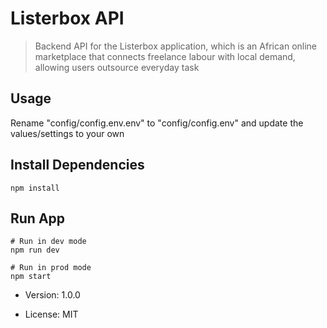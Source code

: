 # Listerbox API

> Backend API for the Listerbox application, which is an African online marketplace that connects freelance labour with local demand, allowing users outsource everyday task

## Usage

Rename "config/config.env.env" to "config/config.env" and update the values/settings to your own

## Install Dependencies

```
npm install
```

## Run App

```
# Run in dev mode
npm run dev

# Run in prod mode
npm start
```

- Version: 1.0.0

- License: MIT
